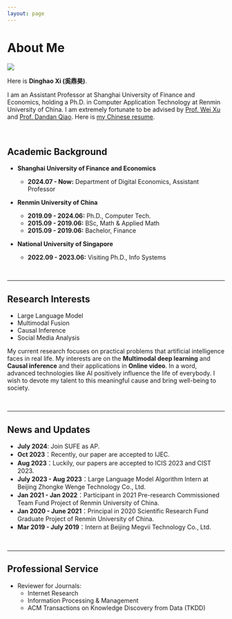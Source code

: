 ```yaml
---
layout: page
---
```


# About Me

<img src="https://dinghaoxi.github.io/ruc.jpg" class="floatpic" style="max-width: 100%; height: auto;">

Here is **Dinghao Xi (奚鼎昊)**.

I am an Assistant Professor at Shanghai University of Finance and Economics, holding a Ph.D. in Computer Application Technology at Renmin University of China. I am extremely fortunate to be advised by [Prof. Wei Xu](http://info.ruc.edu.cn/jsky/szdw/adszycx/sssds/glkxygc/168a49630e2a454083c238631b42b752.htm) and [Prof. Dandan Qiao](https://www.comp.nus.edu.sg/disa/bio/qiaodd/). Here is [my Chinese resume](https://dinghaoxi.github.io/file/DinghaoXi_ch.pdf).

<br>

## Academic Background
- **Shanghai University of Finance and Economics**
  - **2024.07 - Now:** Department of Digital Economics, Assistant Professor

- **Renmin University of China**
  - **2019.09 - 2024.06:** Ph.D., Computer Tech.
  - **2015.09 - 2019.06:** BSc, Math & Applied Math
  - **2015.09 - 2019.06:** Bachelor, Finance

- **National University of Singapore**
  - **2022.09 - 2023.06:** Visiting Ph.D., Info Systems



<br>

---

## Research Interests

- Large Language Model
- Multimodal Fusion
- Causal Inference
- Social Media Analysis

My current research focuses on practical problems that artificial intelligence faces in real life. My interests are on the **Multimodal deep learning** and **Causal inference** and their applications in **Online video**. In a word, advanced technologies like AI positively influence the life of everybody.  I wish to devote my talent to this meaningful cause and bring well-being to society.

<br>

---

## News and Updates
- **July 2024**: Join SUFE as AP.
- **Oct 2023**：Recently, our paper are accepted to IJEC.
- **Aug 2023**：Luckily, our papers are accepted to ICIS 2023 and CIST 2023.
- **July 2023 - Aug 2023**：Large Language Model Algorithm Intern at Beijing Zhongke Wenge Technology Co., Ltd.
- **Jan 2021 - Jan 2022**：Participant in 2021 Pre-research Commissioned Team Fund Project of Renmin University of China.
- **Jan 2020 - June 2021**：Principal in 2020 Scientific Research Fund Graduate Project of Renmin University of China.
- **Mar 2019 - July 2019**：Intern at Beijing Megvii Technology Co., Ltd.

<br>

---

## Professional Service
- Reviewer for Journals:
  - Internet Research
  - Information Processing & Management
  - ACM Transactions on Knowledge Discovery from Data (TKDD)
